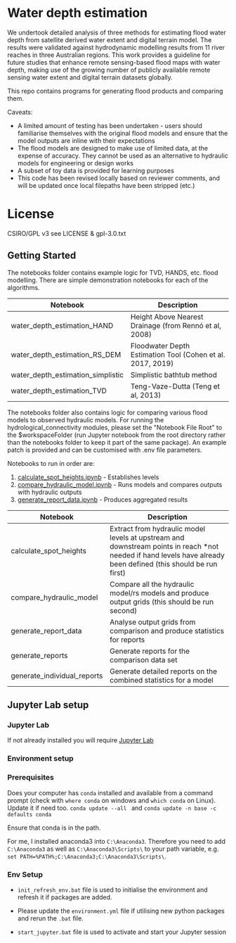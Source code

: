# Water depth estimation

We undertook detailed analysis of three methods for estimating flood water depth from satellite derived water extent and digital terrain model. The results were validated against hydrodynamic modelling results from 11 river reaches in three Australian regions. This work provides a guideline for future studies that enhance remote sensing-based flood maps with water depth, making use of the growing number of publicly available remote sensing water extent and digital terrain datasets globally. 

This repo contains programs for generating flood products and comparing them.

Caveats: 
* A limited amount of testing has been undertaken - users should familiarise themselves with the original flood models and ensure that the model outputs are inline with their expectations
* The flood models are designed to make use of limited data, at the expense of accuracy. They cannot be used as an alternative to hydraulic models for engineering or design works
* A subset of toy data is provided for learning purposes
* This code has been revised locally based on reviewer comments, and will be updated once local filepaths have been stripped (etc.)

# License
CSIRO/GPL v3 see LICENSE & gpl-3.0.txt



## Getting Started

The notebooks folder contains example logic for TVD, HANDS, etc. flood modelling. There are simple demonstration notebooks for each of the algorithms.

| Notebook | Description |
|---|---|
| water_depth_estimation_HAND | Height Above Nearest Drainage (from Rennó et al, 2008)|
| water_depth_estimation_RS_DEM | Floodwater Depth Estimation Tool (Cohen et al. 2017, 2019)|
| water_depth_estimation_simplistic | Simplistic bathtub method |
| water_depth_estimation_TVD | Teng-Vaze-Dutta (Teng et al, 2013)|

The notebooks folder also contains logic for comparing various flood models to observed hydraulic models. For running the hydrological_connectivity modules, please set the "Notebook File Root" to the $workspaceFolder (run Jupyter notebook from the root directory rather than the notebooks folder to keep it part of the same package). An example patch is provided and can be customised with .env file parameters.

Notebooks to run in order are:

1. [calculate_spot_heights.ipynb](./notebooks/calculate_spot_heights.ipynb) - Establishes levels
1. [compare_hydraulic_model.ipynb](./notebooks/compare_hydraulic_model.ipynb) - Runs models and compares outputs with hydraulic outputs
1. [generate_report_data.ipynb](./notebooks/generate_report_data.ipynb) - Produces aggregated results

| Notebook | Description |
|---|---|
| calculate_spot_heights | Extract from hydraulic model levels at upstream and downstream points in reach *not needed if hand levels have already been defined (this should be run first)|
| compare_hydraulic_model | Compare all the hydraulic model/rs models and produce output grids (this should be run second) |
| generate_report_data | Analyse output grids from comparison and produce statistics for reports |
| generate_reports | Generate reports for the comparison data set | 
| generate_individual_reports | Generate detailed reports on the combined statistics for a model |

## Jupyter Lab setup

### Jupyter Lab

If not already installed you will require [Jupyter Lab](https://jupyterlab.readthedocs.io/en/stable/)

### Environment setup

### Prerequisites
Does your computer has `conda` installed and available from a command prompt (check with `where conda` on windows and `which conda` on Linux). Update it if need too. ```conda update --all ``` and ```conda update -n base -c defaults conda```

Ensure that conda is in the path.

For me, I installed anaconda3 into ```C:\Anaconda3```. Therefore you need to add ```C:\Anaconda3``` as well as ```C:\Anaconda3\Scripts\``` to your path variable, e.g. ```set PATH=%PATH%;C:\Anaconda3;C:\Anaconda3\Scripts\```.

### Env Setup
- ```init_refresh_env.bat``` file is used to initialise the environment and refresh it if packages are added.  
- Please update the ```environment.yml``` file if utilising new python packages and rerun the ```.bat``` file.

- ```start_jupyter.bat``` file is used to activate and start your Jupyter session
